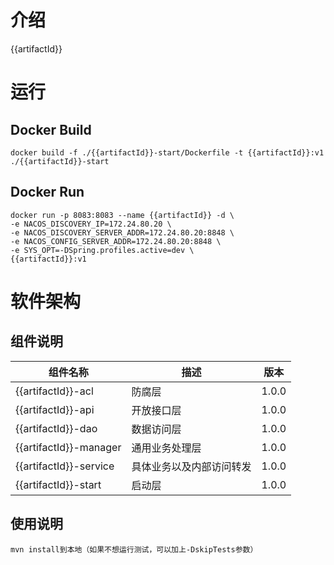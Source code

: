 # 介绍
{{artifactId}}

# 运行

## Docker Build
```shell
docker build -f ./{{artifactId}}-start/Dockerfile -t {{artifactId}}:v1 ./{{artifactId}}-start
```
## Docker Run
```shell
docker run -p 8083:8083 --name {{artifactId}} -d \
-e NACOS_DISCOVERY_IP=172.24.80.20 \
-e NACOS_DISCOVERY_SERVER_ADDR=172.24.80.20:8848 \
-e NACOS_CONFIG_SERVER_ADDR=172.24.80.20:8848 \
-e SYS_OPT=-DSpring.profiles.active=dev \
{{artifactId}}:v1
```

# 软件架构

## 组件说明

| 组件名称                       | 描述           | 版本    |
|----------------------------|--------------|-------|
| {{artifactId}}-acl     | 防腐层          | 1.0.0 |
| {{artifactId}}-api     | 开放接口层        | 1.0.0 |
| {{artifactId}}-dao     | 数据访问层        | 1.0.0 |
| {{artifactId}}-manager | 通用业务处理层      | 1.0.0 |
| {{artifactId}}-service | 具体业务以及内部访问转发 | 1.0.0 |
| {{artifactId}}-start   | 启动层          | 1.0.0 |


## 使用说明
```
mvn install到本地（如果不想运行测试，可以加上-DskipTests参数）
```